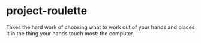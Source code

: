 # project-roulette

Takes the hard work of choosing what to work out of your hands and places it in the thing your hands touch most: the computer.
